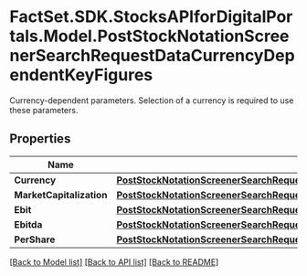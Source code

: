 # FactSet.SDK.StocksAPIforDigitalPortals.Model.PostStockNotationScreenerSearchRequestDataCurrencyDependentKeyFigures
Currency-dependent parameters. Selection of a currency is required to use these parameters.

## Properties

Name | Type | Description | Notes
------------ | ------------- | ------------- | -------------
**Currency** | [**PostStockNotationScreenerSearchRequestDataCurrencyDependentKeyFiguresCurrency**](PostStockNotationScreenerSearchRequestDataCurrencyDependentKeyFiguresCurrency.md) |  | 
**MarketCapitalization** | [**PostStockNotationScreenerSearchRequestDataCurrencyDependentKeyFiguresMarketCapitalization**](PostStockNotationScreenerSearchRequestDataCurrencyDependentKeyFiguresMarketCapitalization.md) |  | [optional] 
**Ebit** | [**PostStockNotationScreenerSearchRequestDataCurrencyDependentKeyFiguresEbit**](PostStockNotationScreenerSearchRequestDataCurrencyDependentKeyFiguresEbit.md) |  | [optional] 
**Ebitda** | [**PostStockNotationScreenerSearchRequestDataCurrencyDependentKeyFiguresEbitda**](PostStockNotationScreenerSearchRequestDataCurrencyDependentKeyFiguresEbitda.md) |  | [optional] 
**PerShare** | [**PostStockNotationScreenerSearchRequestDataCurrencyDependentKeyFiguresPerShare**](PostStockNotationScreenerSearchRequestDataCurrencyDependentKeyFiguresPerShare.md) |  | [optional] 

[[Back to Model list]](../README.md#documentation-for-models) [[Back to API list]](../README.md#documentation-for-api-endpoints) [[Back to README]](../README.md)


